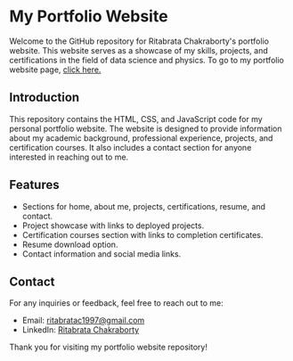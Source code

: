 # My Portfolio Website

Welcome to the GitHub repository for Ritabrata Chakraborty's portfolio website. This website serves as a showcase of my skills, projects, and certifications in the field of data science and physics. 
To go to my portfolio website page, [click here.](https://ritochak.github.io/Portfolio_Website/)

## Introduction
This repository contains the HTML, CSS, and JavaScript code for my personal portfolio website. The website is designed to provide information about my academic background, professional experience, projects, and certification courses. It also includes a contact section for anyone interested in reaching out to me.

## Features
- Sections for home, about me, projects, certifications, resume, and contact.
- Project showcase with links to deployed projects.
- Certification courses section with links to completion certificates.
- Resume download option.
- Contact information and social media links.

## Contact
For any inquiries or feedback, feel free to reach out to me:
- Email: [ritabratac1997@gmail.com](mailto:ritabratac1997@gmail.com)
- LinkedIn: [Ritabrata Chakraborty](https://www.linkedin.com/in/ritabrata-chakraborty-065201257/)

Thank you for visiting my portfolio website repository!
